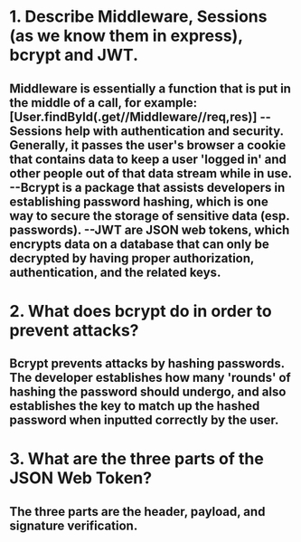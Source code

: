 <!-- Answers to the Short Answer Essay Questions go here -->

# 1.  Describe Middleware, Sessions (as we know them in express), bcrypt and JWT.
## Middleware is essentially a function that is put in the middle of a call, for example: [User.findById(.get//Middleware//req,res)] --Sessions help with authentication and security. Generally, it passes the user's browser a cookie that contains data to keep a user 'logged in' and other people out of that data stream while in use. --Bcrypt is a package that assists developers in establishing password hashing, which is one way to secure the storage of sensitive data (esp. passwords). --JWT are JSON web tokens, which encrypts data on a database that can only be decrypted by having proper authorization, authentication, and the related keys.

# 2.  What does bcrypt do in order to prevent attacks?
## Bcrypt prevents attacks by hashing passwords. The developer establishes how many 'rounds' of hashing the password should undergo, and also establishes the key to match up the hashed password when inputted correctly by the user.

# 3.  What are the three parts of the JSON Web Token?
## The three parts are the header, payload, and signature verification.
